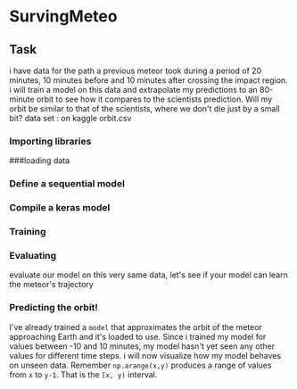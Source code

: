 # SurvingMeteo
## Task
i have data for the path a previous meteor took during a period of 20 minutes, 10 minutes before and 10 minutes after crossing the impact region. 
i will train a model on this data and extrapolate my predictions to an 80-minute orbit to see how it compares to the scientists prediction. 
Will my orbit be similar to that of the scientists, where we don't die just by a small bit?
data set : on kaggle orbit.csv

### Importing libraries
###loading data 
### Define a sequential model
### Compile a keras model 
### Training 
### Evaluating
evaluate our model on this very same data, let's see if your model can learn the meteor's trajectory
### Predicting the orbit!

I've already trained a `model` that approximates the orbit of the meteor approaching Earth and it's loaded to use.
Since i trained my model for values between -10 and 10 minutes, my model hasn't yet seen any other values for different time steps.
i will now visualize how my model behaves on unseen data.
Remember `np.arange(x,y)` produces a range of values from `x` to `y-1`. That is the `[x, y)` interval.
